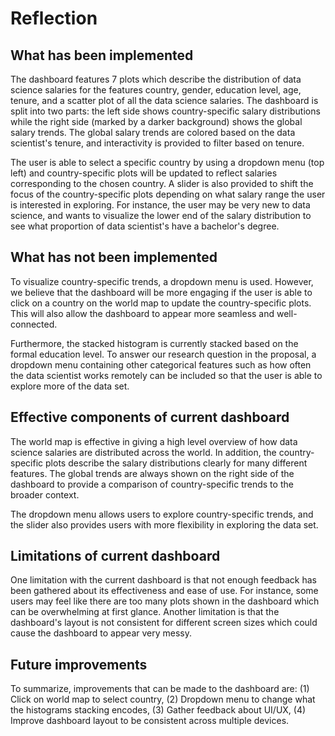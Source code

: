 # Reflection

## What has been implemented

The dashboard features 7 plots which describe the distribution of data science salaries for the features country, gender, education level, age, tenure, and a scatter plot of all the data science salaries. The dashboard is split into two parts: the left side shows country-specific salary distributions while the right side (marked by a darker background) shows the global salary trends. The global salary trends are colored based on the data scientist's tenure, and interactivity is provided to filter based on tenure.

The user is able to select a specific country by using a dropdown menu (top left) and country-specific plots will be updated to reflect salaries corresponding to the chosen country. A slider is also provided to shift the focus of the country-specific plots depending on what salary range the user is interested in exploring. For instance, the user may be very new to data science, and wants to visualize the lower end of the salary distribution to see what proportion of data scientist's have a bachelor's degree.

## What has not been implemented

To visualize country-specific trends, a dropdown menu is used. However, we believe that the dashboard will be more engaging if the user is able to click on a country on the world map to update the country-specific plots. This will also allow the dashboard to appear more seamless and well-connected.

Furthermore, the stacked histogram is currently stacked based on the formal education level. To answer our research question in the proposal, a dropdown menu containing other categorical features such as how often the data scientist works remotely can be included so that the user is able to explore more of the data set.

## Effective components of current dashboard

The world map is effective in giving a high level overview of how data science salaries are distributed across the world. In addition, the country-specific plots describe the salary distributions clearly for many different features. The global trends are always shown on the right side of the dashboard to provide a comparison of country-specific trends to the broader context.

The dropdown menu allows users to explore country-specific trends, and the slider also provides users with more flexibility in exploring the data set.

## Limitations of current dashboard

One limitation with the current dashboard is that not enough feedback has been gathered about its effectiveness and ease of use. For instance, some users may feel like there are too many plots shown in the dashboard which can be overwhelming at first glance. Another limitation is that the dashboard's layout is not consistent for different screen sizes which could cause the dashboard to appear very messy.

## Future improvements

To summarize, improvements that can be made to the dashboard are: (1) Click on world map to select country, (2) Dropdown menu to change what the histograms stacking encodes, (3) Gather feedback about UI/UX, (4) Improve dashboard layout to be consistent across multiple devices.
